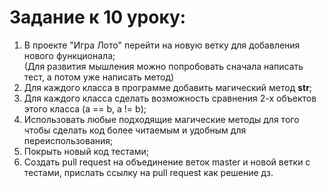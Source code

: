 # Задание к 10 уроку:
1. В проекте "Игра Лото" перейти на новую ветку для добавления нового функционала;\
(Для развития мышления можно попробовать сначала написать тест, а потом уже написать метод)
2. Для каждого класса в программе добавить магический метод __str__;
3. Для каждого класса сделать возможность сравнения 2-х объектов этого класса (a == b, a != b);
4. Использовать любые подходящие магические методы для того чтобы сделать код более читаемым и удобным для переиспользования;
5. Покрыть новый код тестами;
6. Создать pull request на объединение веток master и новой ветки с тестами, прислать ссылку на pull request как решение дз.
